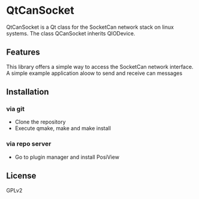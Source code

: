 # QtCanSocket

QtCanSocket is a Qt class for the SocketCan network stack on linux systems.
The class QCanSocket inherits QIODevice.


## Features

This library offers a simple way to access the SocketCan network interface.
A simple example application aloow to send and receive can messages

## Installation

### via git

* Clone the repository
* Execute qmake, make and make install 

### via repo server

* Go to plugin manager and install PosiView



## License

GPLv2
